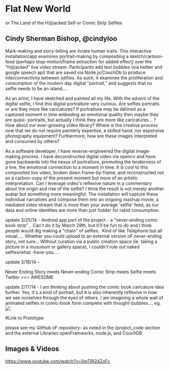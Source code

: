# Flat New World
or The Land of the H(ij)acked Self
or Comic Strip Selfies

## Cindy Sherman Bishop, @cindyloo


Mark-making and story-telling are innate human traits.  This interactive installation/app examines portrait-making by compositing a sketch/cartoon-feed (perhaps stop-motion/frame extraction for added effect] over the "h(ij)acked" live video stream.  Participants add text bubbles (via twitter and google speech api) that are saved via Node.js/CouchDb to produce interconnectivity between selfies. As such, it examines the proliferation and consumption of the modern day digital "portrait," and suggests that no selfie needs to be an island....

As an artist, I have sketched and painted all my life.  With the advent of the digital selfie, I find this digital portraiture very curious. Are selfies portraits or are they more like caricatures?  If portraiture may be defined as a captured moment in time embeding an emotional quality then maybe they are quasi- portraits, but actually I think they are more like caricatures... ?  How about our ever-growing video library? Where is the creative process now that we do not require painterly expertise, a skilled hand, nor expensive photography equipment?   Furthermore, how are these images interpreted and consumed by others?

As a software developer, I have reverse-engineered the digital image-making process.  I have deconstructed digital video via opencv and have gone backwards into the nexus of portraiture, promoting the tenderness of a line, the emotional connection to a moment in time.  It is cool to this composited live video, broken down frame-by-frame, and reconstructed not as a carbon-copy of the present moment but more of an artistic interpretation.  Can I leverage video's reflexive nature in a commentary about the origin and rise of the selfie? I think the result is not merely another avatar but something more meaningful. The installation will capture these individual narratives and compose them into an ongoing mashup movie, a mediated video stream that is more than your average 'selfie' feed, as our data and online identities are more than just fodder for rabid consumption.

update 3/25/14 - 
Android app part of the project - a "never-ending comic book strip"...  Can't do it by March 28th, but it'll be fun to do and I think people would dig making a "chain" of selfies.. Kind of like Telephone but all visual.....  Whether you could upload to an external version oF never-ending story, not sure... Without curation via a public creation space (ie. taking a picture in a musueum or gallery space), I couldn't rule out naked selfies/what -have-you....

update 3/18/14 - 

Never Ending Story meets Never-ending Comic Strip meets Selfie meets Twitter === AWESOME


update 2/17/14 -
I am thinking about pushing the comic book caricature idea further.  Yes, it's a kind of portrait, but it is also inherently reflexive in how we see ourselves through the eyes of others.  I am imagining a whole wall of animated selfies in comic-book form complete with thought-bubbles....
eg.
![](https://raw.github.com/cindyloo/devart-template/master/project_images/photo.JPG)

#Link to Prototype

please see my GitHub oF repository- as noted in the /project_code section
and the external Libraries openFramworks, node.js, and CouchDB

## Images & Videos
https://www.youtube.com/watch?v=0mTRI24ZoFc


